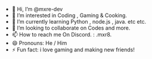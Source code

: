 - 👋 Hi, I’m @mxre-dev
- 👀 I’m interested in Coding , Gaming & Cooking.
- 🌱 I’m currently learning Python , node.js , java. etc etc.
- 💞️ I’m looking to collaborate on Codes and more.
- 📫 How to reach me On Discord.  : .mxr8.
- 😄 Pronouns: He / Him
- ⚡ Fun fact: i love gaming and making new friends!

